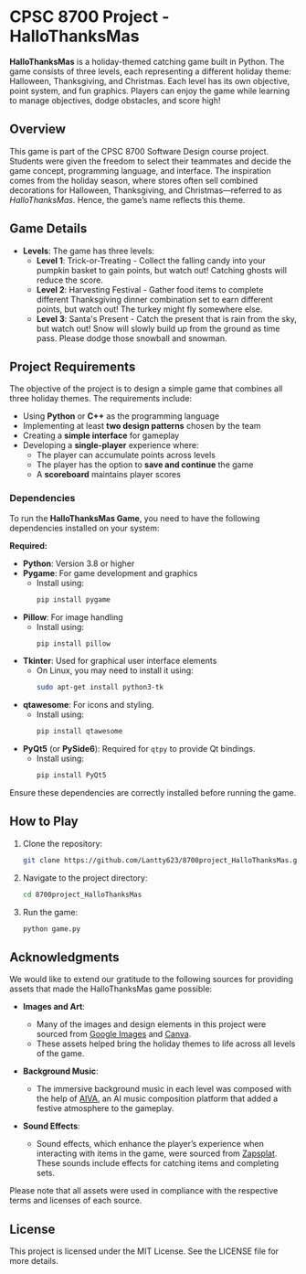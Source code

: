 # CPSC 8700 Project - HalloThanksMas

**HalloThanksMas** is a holiday-themed catching game built in Python. The game consists of three levels, each representing a different holiday theme: Halloween, Thanksgiving, and Christmas. Each level has its own objective, point system, and fun graphics. Players can enjoy the game while learning to manage objectives, dodge obstacles, and score high!

## Overview

This game is part of the CPSC 8700 Software Design course project. Students were given the freedom to select their teammates and decide the game concept, programming language, and interface. The inspiration comes from the holiday season, where stores often sell combined decorations for Halloween, Thanksgiving, and Christmas—referred to as *HalloThanksMas*. Hence, the game’s name reflects this theme.

## Game Details

- **Levels**: The game has three levels:
  - **Level 1**: Trick-or-Treating - Collect the falling candy into your pumpkin basket to gain points, but watch out! Catching ghosts will reduce the score. 
  - **Level 2**: Harvesting Festival - Gather food items to complete different Thanksgiving dinner combination set to earn different points, but watch out! The turkey might fly somewhere else.
  - **Level 3**: Santa's Present - Catch the present that is rain from the sky, but watch out! Snow will slowly build up from the ground as time pass. Please dodge those snowball and snowman. 

## Project Requirements

The objective of the project is to design a simple game that combines all three holiday themes. The requirements include:

- Using **Python** or **C++** as the programming language
- Implementing at least **two design patterns** chosen by the team
- Creating a **simple interface** for gameplay
- Developing a **single-player** experience where:
  - The player can accumulate points across levels
  - The player has the option to **save and continue** the game
  - A **scoreboard** maintains player scores

### Dependencies

To run the **HalloThanksMas Game**, you need to have the following dependencies installed on your system:

**Required:**
- **Python**: Version 3.8 or higher
- **Pygame**: For game development and graphics
  - Install using:
    ```bash
    pip install pygame
    ```
- **Pillow**: For image handling
  - Install using:
    ```bash
    pip install pillow
    ```
- **Tkinter**: Used for graphical user interface elements
  - On Linux, you may need to install it using:
    ```bash
    sudo apt-get install python3-tk
    ```
- **qtawesome**: For icons and styling.
  - Install using:
    ```bash
    pip install qtawesome
    ```
- **PyQt5** (or **PySide6**): Required for `qtpy` to provide Qt bindings.
  - Install using:
    ```bash
    pip install PyQt5
    ```

Ensure these dependencies are correctly installed before running the game.

## How to Play

1. Clone the repository:
   ```bash
   git clone https://github.com/Lantty623/8700project_HalloThanksMas.git
   ```
2. Navigate to the project directory:
    ```bash
    cd 8700project_HalloThanksMas
    ```
3. Run the game:
    ```bash
    python game.py
    ```

## Acknowledgments

We would like to extend our gratitude to the following sources for providing assets that made the HalloThanksMas game possible:

- **Images and Art**: 
  - Many of the images and design elements in this project were sourced from [Google Images](https://images.google.com/) and [Canva](https://www.canva.com/). 
  - These assets helped bring the holiday themes to life across all levels of the game.

- **Background Music**: 
  - The immersive background music in each level was composed with the help of [AIVA](https://www.aiva.ai/), an AI music composition platform that added a festive atmosphere to the gameplay.

- **Sound Effects**: 
  - Sound effects, which enhance the player’s experience when interacting with items in the game, were sourced from [Zapsplat](https://www.zapsplat.com/). These sounds include effects for catching items and completing sets.

Please note that all assets were used in compliance with the respective terms and licenses of each source.


## License
This project is licensed under the MIT License. See the LICENSE file for more details.